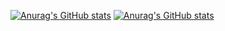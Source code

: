 [![Anurag's GitHub stats](https://github-readme-stats.vercel.app/api?username=kotama7)](https://github.com/kotama7/github-readme-stats)
[![Anurag's GitHub stats](https://github-readme-stats.vercel.app/api?username=kotama7)](https://github.com/kotama7/github-readme-stats)
